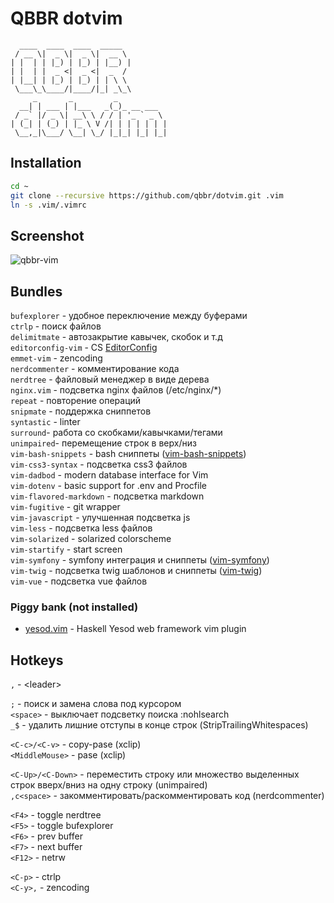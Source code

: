 # QBBR dotvim

	  ____  ____  ____  _____
	 / __ \|  _ \|  _ \|  __ \
	| |  | | |_) | |_) | |__) |
	| |  | |  _ <|  _ <|  _  /
	| |__| | |_) | |_) | | \ \
	 \___\_\____/|____/|_| _\_\
	     _       _         _
	  __| | ___ | |___   _(_)_ __ ___
	 / _` |/ _ \| __\ \ / / | '_ ` _ \
	| (_| | (_) | |_ \ V /| | | | | | |
	 \__,_|\___/ \__| \_/ |_|_| |_| |_|

## Installation

```bash
cd ~
git clone --recursive https://github.com/qbbr/dotvim.git .vim
ln -s .vim/.vimrc
```

## Screenshot

![qbbr-vim](https://i.imgur.com/AQSqLeb.png)

## Bundles

`bufexplorer` - удобное переключение между буферами  
`ctrlp` - поиск файлов  
`delimitmate` - автозакрытие кавычек, скобок и т.д  
`editorconfig-vim` - CS [EditorConfig](https://editorconfig.org/)  
`emmet-vim` - zencoding  
`nerdcommenter` - комментирование кода  
`nerdtree` - файловый менеджер в виде дерева  
`nginx.vim` - подсветка nginx файлов (/etc/nginx/*)  
`repeat` - повторение операций  
`snipmate` - поддержка сниппетов  
`syntastic` - linter  
`surround`- работа со скобками/кавычками/тегами  
`unimpaired`- перемещение строк в верх/низ  
`vim-bash-snippets` - bash сниппеты ([vim-bash-snippets](https://github.com/qbbr/vim-bash-snippets))  
`vim-css3-syntax` - подсветка css3 файлов  
`vim-dadbod` - modern database interface for Vim  
`vim-dotenv` - basic support for .env and Procfile  
`vim-flavored-markdown` - подсветка markdown  
`vim-fugitive` - git wrapper  
`vim-javascript` - улучшенная подсветка js  
`vim-less` - подсветка less файлов  
`vim-solarized` - solarized colorscheme  
`vim-startify` - start screen  
`vim-symfony` - symfony интеграция и сниппеты ([vim-symfony](https://github.com/qbbr/vim-symfony))  
`vim-twig` - подсветка twig шаблонов и сниппеты ([vim-twig](https://github.com/qbbr/vim-twig))  
`vim-vue` - подсветка vue файлов

### Piggy bank (not installed)

 * [yesod.vim](https://github.com/alx741/yesod.vim) - Haskell Yesod web framework vim plugin

## Hotkeys

`,` - &lt;leader&gt;

`;` - поиск и замена слова под курсором  
`<space>` - выключает подсветку поиска :nohlsearch  
`_$` - удалить лишние отступы в конце строк (StripTrailingWhitespaces)

`<C-c>/<C-v>` - copy-pase (xclip)  
`<MiddleMouse>` - pase (xclip)

`<C-Up>/<C-Down>`  - переместить строку или множество выделенных строк вверх/вниз на одну строку (unimpaired)  
`,c<space>` - закомментировать/раскомментировать код (nerdcommenter)

`<F4>` - toggle nerdtree  
`<F5>` - toggle bufexplorer  
`<F6>` - prev buffer  
`<F7>` - next buffer  
`<F12>` - netrw

`<C-p>` - ctrlp  
`<C-y>,` - zencoding  
